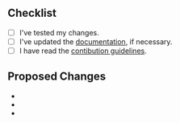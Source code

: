 ## Checklist

- [ ] I've tested my changes.
- [ ] I've updated the [documentation](https://andergoig.github.io/SwiftInstagram/index.html), if necessary.
- [ ] I have read the [contibution guidelines](CONTRIBUTING.md).

## Proposed Changes

  -
  -
  -

